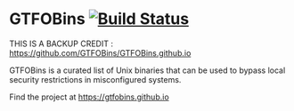 # GTFOBins [![Build Status][]][travis]

THIS IS A BACKUP
CREDIT : https://github.com/GTFOBins/GTFOBins.github.io

[Build Status]: https://travis-ci.com/GTFOBins/GTFOBins.github.io.svg?branch=master
[travis]: https://travis-ci.com/GTFOBins/GTFOBins.github.io

GTFOBins is a curated list of Unix binaries that can be used to bypass local security restrictions in misconfigured systems.

Find the project at https://gtfobins.github.io
